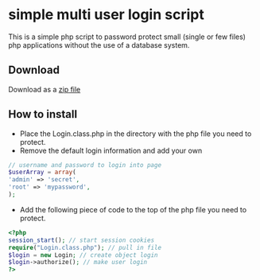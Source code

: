 simple multi user login script
==============================
This is a simple php script to password protect small (single or few files) php applications without the use of a database system.

Download
--------
Download as a [zip file](https://github.com/dhanushka-samarakoon/simple-multiuser-login/zipball/master)

How to install
--------------

* Place the Login.class.php in the directory with the php file you need to protect.
* Remove the default login information and add your own

````php
// username and password to login into page
$userArray = array(
'admin' => 'secret',
'root' => 'mypassword',
);
````

* Add the following piece of code to the top of the php file you need to protect.

````php
<?php
session_start(); // start session cookies
require("Login.class.php"); // pull in file
$login = new Login; // create object login
$login->authorize(); // make user login
?>
````